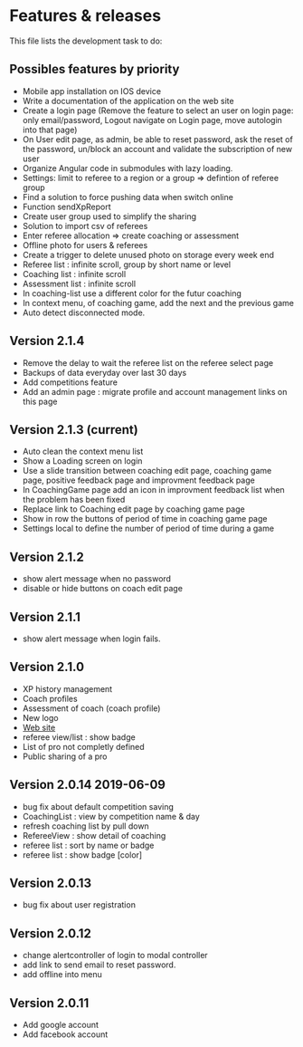 # Features & releases

This file lists the development task to do:

## Possibles features by priority

- Mobile app installation on IOS device
- Write a documentation of the application on the web site
- Create a login page (Remove the feature to select an user on login page: only email/password, Logout navigate on Login page, move autologin into that page)
- On User edit page, as admin, be able to reset password, ask the reset of the password, un/block an account and validate the subscription of new user
- Organize Angular code in submodules with lazy loading.
- Settings: limit to referee to a region or a group => defintion of referee group
- Find a solution to force pushing data when switch online
- Function sendXpReport
- Create user group used to simplify the sharing
- Solution to import csv of referees
- Enter referee allocation => create coaching or assessment
- Offline photo for users & referees
- Create a trigger to delete unused photo on storage every week end
- Referee list : infinite scroll, group by short name or level
- Coaching list : infinite scroll
- Assessment list : infinite scroll
- In coaching-list use a different color for the futur coaching
- In context menu, of coaching game, add the next and the previous game
- Auto detect disconnected mode.

## Version 2.1.4

- Remove the delay to wait the referee list on the referee select page
- Backups of data everyday over last 30 days
- Add competitions feature
- Add an admin page : migrate profile and account management links on this page


## Version 2.1.3  (current)

- Auto clean the context menu list
- Show a Loading screen on login
- Use a slide transition between coaching edit page, coaching game page, positive feedback page and improvment feedback page
- In CoachingGame page add an icon in improvment feedback list when the problem has been fixed
- Replace link to Coaching edit page by coaching game page
- Show in row the buttons of period of time in coaching game page
- Settings local to define the number of period of time during a game

## Version 2.1.2 

- show alert message when no password
- disable or hide buttons on coach edit page


## Version 2.1.1

- show alert message when login fails.

## Version 2.1.0

- XP history management
- Coach profiles
- Assessment of coach (coach profile)
- New logo
- [Web site](http://coachreferee.com)
- referee view/list : show badge
- List of pro not completly defined
- Public sharing of a pro

## Version 2.0.14 2019-06-09

- bug fix about default competition saving
- CoachingList : view by competition name & day
- refresh coaching list by pull down
- RefereeView : show detail of coaching
- referee list : sort by name or badge
- referee list : show badge [color]

## Version 2.0.13

- bug fix about user registration

## Version 2.0.12

- change alertcontroller of login to modal controller
- add link to send email to reset password.
- add offline into menu

## Version 2.0.11

- Add google account
- Add facebook account
